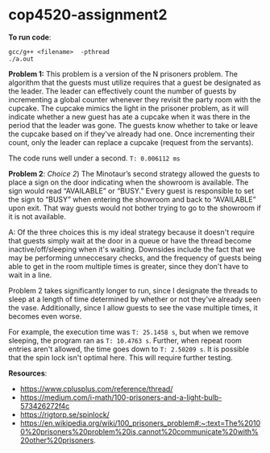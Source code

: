 # cop4520-assignment2

**To run code**: 
```
gcc/g++ <filename>  -pthread
./a.out
```

**Problem 1:**
This problem is a version of the N prisoners problem. The algorithm that the guests
must utilize requires that a guest be designated as the leader. The leader can effectively
count the number of guests by incrementing a global counter whenever they revisit the party
room with the cupcake. The cupcake mimics the light in the prisoner problem, as it will indicate
whether a new guest has ate a cupcake when it was there in the period that the leader was gone. 
The guests know whether to take or leave the cupcake based on if they've already had one. Once
incrementing their count, only the leader can replace a cupcake (request from the servants).
  
The code runs well under a second. `T: 0.006112 ms`

**Problem 2**: 
*Choice 2*) The Minotaur’s second strategy allowed the guests to place a sign on the door 
indicating when the showroom is available. The sign would read “AVAILABLE” or “BUSY.” Every guest 
is responsible to set the sign to “BUSY” when entering the showroom and back to “AVAILABLE” upon exit. 
That way guests would not bother trying to go to the showroom if it is not available.

A: Of the three choices this is my ideal strategy because it doesn't require that guests simply wait at
the door in a queue or have the thread become inactive/off/sleeping when it's waiting. Downsides include 
the fact that we may be performing unneccesary checks, and the frequency of guests being able to get in 
the room multiple times is greater, since they don't have to wait in a line. 

Problem 2 takes significantly longer to run, since I designate the threads to sleep at a length of time
determined by whether or not they've already seen the vase. Additionally, since I allow guests to see
the vase multiple times, it becomes even worse. 
  
For example, the execution time was `T: 25.1458 s`, but when we remove sleeping, the program ran as `T: 10.4763 s`.
Further, when repeat room entries aren't allowed, the time goes down to `T: 2.50209 s`. It is possible that the 
spin lock isn't optimal here. This will require further testing. 

  
**Resources**:
  - https://www.cplusplus.com/reference/thread/
  - https://medium.com/i-math/100-prisoners-and-a-light-bulb-573426272f4c
  - https://rigtorp.se/spinlock/
  - https://en.wikipedia.org/wiki/100_prisoners_problem#:~:text=The%20100%20prisoners%20problem%20is,cannot%20communicate%20with%20other%20prisoners.
